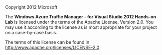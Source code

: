 ﻿Copyright 2012 Microsoft

The **Windows Azure Traffic Manager - for Visual Studio 2012 Hands-on Lab** is licensed under the terms of the Apache License, Version 2.0.
You may use it according to the license as is most appropriate for your project on a case-by-case basis.

The terms of this license can be found in http://www.apache.org/licenses/LICENSE-2.0
